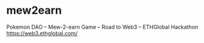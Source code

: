 # mew2earn
Pokemon DAO – Mew-2-earn Game – Road to Web3 – ETHGlobal Hackathon https://web3.ethglobal.com/
